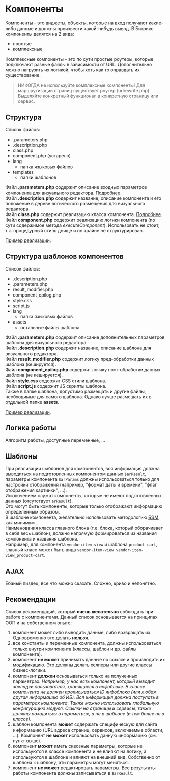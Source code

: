 # Компоненты

Компоненты - это виджеты, объекты, которые на вход получают какие-либо данные и должны произвести какой-нибудь вывод.
В Битрикс компоненты делятся на 2 вида:
- простые
- комплексные

Комплексные компоненты - это по сути простые роутеры, которые подключают разные файлы в зависимости от URL.
Дополнительно можно нагрузить их логикой, чтобы хоть как то оправдать их существование.

> НИКОГДА не используйте комплексные компоненты!
> Для маршрутизации страниц существует роутер (urlrewrite.php).
> Выделяйте конкретный функционал в конкретную страницу или сервис.

## Структура

Список файлов:
- .parameters.php
- .description.php
- class.php
- component.php (устарело)
- lang
  - папка языковых файлов
- templates
  - папки шаблонов
 
Файл **.parameters.php** содержит описание входных параметров компонента для визуального редактора. [Подробнее](https://dev.1c-bitrix.ru/learning/course/index.php?COURSE_ID=43&LESSON_ID=2132&LESSON_PATH=3913.4565.2132).  
Файл **.description.php**  содержит название, описание компонента и его положение в дереве логического размещения для визуального редактора.  
Файл **class.php** содержит реализацию класса компонента. [Подробнее](https://dev.1c-bitrix.ru/learning/course/index.php?COURSE_ID=43&LESSON_ID=2828&LESSON_PATH=3913.4565.2828).  
Файл **component.php** содержит реализацию логики компонента (по сути содержимое метода *executeComponent*). Использовать не стоит, т.к. процедурный стиль днище и он крайне не структурирован.

[Пример реализации](https://github.com/irpsv/bitrix-module/tree/master/src/components/test-comp).
 
## Структура шаблонов компонентов

Список файлов:
- .description.php
- .parameters.php
- result_modifier.php
- component_epilog.php
- style.css
- script.js
- lang
  - папка языковых файлов
- assets
  - остальные файлы шаблона

Файл **.parameters.php** содержит описание дополнительных параметров шаблона для визуального редактора.  
Файл **.description.php**  содержит название, описание шаблона для визуального редактора.  
Файл **result_modifier.php** содержит логику пред-обработки данных шаблона (кешируется).  
Файл **component_epilog.php** содержит логику пост-обработки данных шаблона (не кешируется).  
Файл **style.css** содержит CSS стили шаблона.  
Файл **script.js** содержит JS скрипты шаблона.  
Также в папке шаблона, допустимо размещать и другие файлы, необходимые для самого шаблона. Однако лучше размешать их в отдельной папке **assets**.

[Пример реализации](https://github.com/irpsv/bitrix-module/tree/master/src/components/test-comp/templates/.default/).

## Логика работы

Алгоритм работы, доступные переменные, ...

## Шаблоны

При реализации шаблонов для компонентов, вся информация должна выводиться на подготовленных компонентом данных `$arResult`, параметры компонента `$arParams` должны использоваться только для настройки отображения (например, "формат даты и времени", "флаг отображения картинки", ...).  
Исключением служат компоненты, которые не имеют подготовленных данных (отсутствует `arResult`).  
Это могут быть компоненты, которые только отображают информацию определенным образом.  
В шаблоне компонента, желательно использовать методологию [БЭМ](https://ru.bem.info), как минимум .  
Наименования класса главного блока (т.е. блока, который оборачивает в себя весь шаблон), должно напрямую формироваться из названия компонента и названия шаблона.  
Например, для компонента `vendor:item.view` и шаблона `product-cart`, главный класс может быть вида `vendor-item-view vendor-item-view_product-cart`. 

## AJAX

Ебаный пиздец, все что можно сказать. Сложно, криво и непонятно.

## Рекомендации

Список рекомендаций, который **очень желательно** соблюдать при работе с компонентами.
Данный список основывается на принципах ООП и на собственном опыте:
1. компонент может либо выводить данные, либо возвращать их. Одновременно это делать **нельзя**.
1. все константы и переменные компонента, должны использоваться только внутри компонента (классы, шаблон и др. файлы компонента).
1. компонент **не может** принимать данные по ссылке и производить их модификацию. Это должны делать хелперы или другие классы бизнес-логики.
1. компонент **должен** основываться только на полученных параметрах. *Например, у нас есть компонент, который выводит закладки пользователя, хранящиеся в инфоблоке. В классе компонента не должен прописываться ID инфоблока (или любая другая информацию об ИБ). Вся информация должна поступать в параметрах компонента. Также можно использовать глобальную конфигурацию модуля. Ссылки на страницы и сервисы, также должны находиться в параметрах, а не в шаблоне (и тем более не в классе)*.
1. шаблон компонента **может** содержать специфическую для сайта информацию (URL адреса страниц, сервисов, включаемые области, ...). Компонент **не может** использовать данную информацию (см. пункт выше).
1. компонент **может** иметь сквозные параметры, которые не используются в классе компонента и не влияют на логику, а используются в шаблоне и влияют на внешний вид. Собственно от шаблона к шаблону, эти параметры могут меняться.
1. компонент **не может** редактировать параметры. Все результаты работы компонента должны записываться в `$arResult`.
